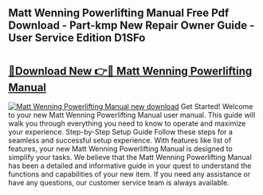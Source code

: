 ## Matt Wenning Powerlifting Manual Free Pdf Download - Part-kmp New Repair Owner Guide - User Service Edition D1SFo

# <h2><a href="http://cf23559.oget.top/?id=Matt+Wenning+Powerlifting+Manual">🔗Download New 👉🔴 Matt Wenning Powerlifting Manual</a></h2>

[![Matt Wenning Powerlifting Manual new download](https://i.imgur.com/5g1atiW.png)](http://cf23559.oget.top/?id=Matt+Wenning+Powerlifting+Manual)
Get Started! Welcome to your new Matt Wenning Powerlifting Manual user manual. This guide will walk you through everything you need to know to operate and maximize your experience. Step-by-Step Setup Guide Follow these steps for a seamless and successful setup experience. With features like list of features, your new Matt Wenning Powerlifting Manual is designed to simplify your tasks. We believe that the Matt Wenning Powerlifting Manual has been a detailed and informative guide in your quest to understand the functions and capabilities of your new item. If you need any assistance or have any questions, our customer service team is always available.
